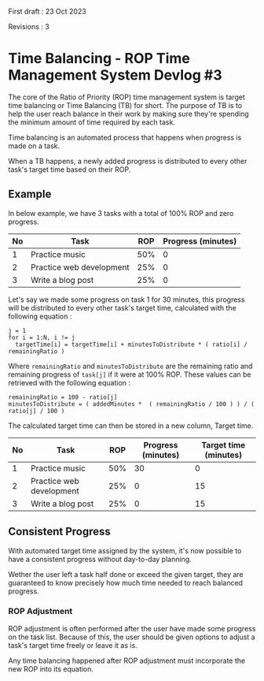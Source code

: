 First draft : 23 Oct 2023

Revisions : 3

# Time Balancing - ROP Time Management System Devlog #3

The core of the Ratio of Priority (ROP) time management system is target time balancing or Time Balancing (TB) for short. The purpose of TB is to help the user reach balance in their work by making sure they're spending the minimum amount of time required by each task.

Time balancing is an automated process that happens when progress is made on a task.

When a TB happens, a newly added progress is distributed to every other task's target time based on their ROP.

## Example

In below example, we have 3 tasks with a total of 100% ROP and zero progress.

No | Task                     | ROP | Progress (minutes)
-- | --                       | --  | -- 
1  | Practice music           | 50% | 0
2  | Practice web development | 25% | 0
3  | Write a blog post        | 25% | 0

Let's say we made some progress on task 1 for 30 minutes, this progress will be distributed to every other task's target time, calculated with the following equation :
```
j = 1
for i = 1:N, i != j
  targetTime[i] = targetTime[i] + minutesToDistribute * ( ratio[i] / remainingRatio )
```
Where `remainingRatio` and `minutesToDistribute` are the remaining ratio and remaining progress of `task[j]` if it were at 100% ROP. These values can be retrieved with the following equation :
```
remainingRatio = 100 - ratio[j]
minutesToDistribute = ( addedMinutes *  ( remainingRatio / 100 ) ) / ( ratio[j] / 100 )
```

The calculated target time can then be stored in a new column, Target time.

No | Task                     | ROP | Progress (minutes) | Target time (minutes)
-- | --                       | --  | --                 | --
1  | Practice music           | 50% | 30                 | 0
2  | Practice web development | 25% | 0                  | 15 
3  | Write a blog post        | 25% | 0                  | 15

## Consistent Progress
With automated target time assigned by the system, it's now possible to have a consistent progress without day-to-day planning.

Wether the user left a task half done or exceed the given target, they are guaranteed to know precisely how much time needed to reach balanced progress.

### ROP Adjustment
ROP adjustment is often performed after the user have made some progress on the task list. Because of this, the user should be given options to adjust a task's target time freely or leave it as is.

Any time balancing happened after ROP adjustment must incorporate the new ROP into its equation.
